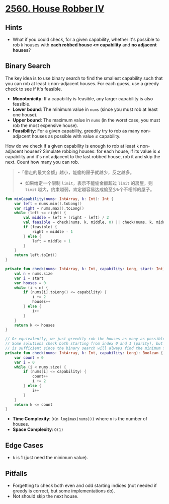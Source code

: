 # [2560. House Robber IV](https://leetcode.com/problems/house-robber-iv/description/)

## Hints
- What if you could check, for a given capability, whether it's possible to rob `k` houses with **each robbed house <= capability** and **no adjacent houses**?

## Binary Search
The key idea is to use binary search to find the smallest capability such that you can rob at least `k` non-adjacent houses. For each guess, use a greedy check to see if it's feasible.
- **Monotonicity**: If a capability is feasible, any larger capability is also feasible.
- **Lower bound**: The minimum value in `nums` (since you must rob at least one house).
- **Upper bound**: The maximum value in `nums` (in the worst case, you must rob the most expensive house).
- **Feasibility**: For a given capability, greedily try to rob as many non-adjacent houses as possible with value ≤ capability.

How do we check if a given capability is enough to rob at least `k` non-adjacent houses? Simulate robbing houses: for each house, if its value is ≤ capability and it's not adjacent to the last robbed house, rob it and skip the next. Count how many you can rob.

> -「偷走的最大金额」越小，能偷的房子就越少，反之越多。
> - 如果给定一个限制 `limit`，表示不能偷金额超过 `limit` 的房屋，则 `limit` 越大，约束越弱，肯定越容易达成偷至少`k`个不相邻的屋子。

```kotlin
fun minCapability(nums: IntArray, k: Int): Int {
    var left = nums.min().toLong()
    var right = nums.max().toLong()
    while (left <= right) {
        val middle = left + (right - left) / 2
        val feasible = check(nums, k, middle, 0) || check(nums, k, middle, 1)
        if (feasible) {
            right = middle - 1
        } else {
            left = middle + 1
        }
    }
    return left.toInt()
}

private fun check(nums: IntArray, k: Int, capability: Long, start: Int): Boolean {
    val n = nums.size
    var i = start
    var houses = 0
    while (i < n) {
        if (nums[i].toLong() <= capability) {
            i += 2
            houses++
        } else {
            i++
        }
    }
    return k <= houses
}

// Or equivalently, we just greedily rob the houses as many as possible.
// Some solutions check both starting from index 0 and 1 (parity), but this greedy 
// is sufficient since the binary search will always find the minimum feasible capability.
private fun check(nums: IntArray, k: Int, capability: Long): Boolean {
    var count = 0
    var i = 0
    while (i < nums.size) {
        if (nums[i] <= capability) {
            count++
            i += 2
        } else {
            i++
        }
    }
    return k <= count
}
```
- **Time Complexity**: `O(n log(max(nums)))` where `n` is the number of houses.
- **Space Complexity**: `O(1)`

## Edge Cases
- `k` is 1 (just need the minimum value).

## Pitfalls
- Forgetting to check both even and odd starting indices (not needed if greedy is correct, but some implementations do).
- Not should skip the next house.
